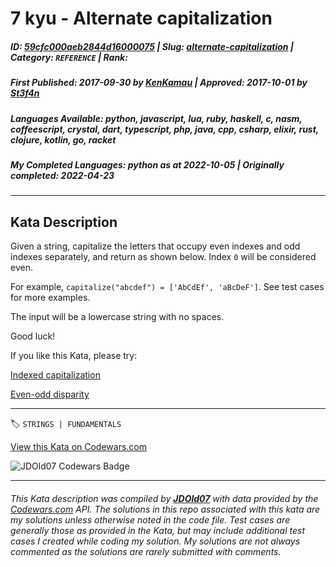 # 7 kyu - Alternate capitalization

##### **ID**: [59cfc000aeb2844d16000075](https://www.codewars.com/kata/59cfc000aeb2844d16000075) | **Slug**: [alternate-capitalization](https://www.codewars.com/kata/59cfc000aeb2844d16000075) | **Category**: `REFERENCE` | **Rank**: <span style="color:white">7 kyu</span>

##### **First Published**: 2017-09-30 ***by*** [KenKamau](https://www.codewars.com/users/KenKamau) | **Approved**: 2017-10-01 ***by*** [St3f4n](https://www.codewars.com/users/St3f4n)

##### **Languages Available**: python, javascript, lua, ruby, haskell, c, nasm, coffeescript, crystal, dart, typescript, php, java, cpp, csharp, elixir, rust, clojure, kotlin, go, racket

##### **My Completed Languages**: python ***as at*** 2022-10-05 | **Originally completed**: 2022-04-23

---

## Kata Description


Given a string, capitalize the letters that occupy even indexes and odd indexes separately, and return as shown below. Index `0` will be considered even.



For example, `capitalize("abcdef") = ['AbCdEf', 'aBcDeF']`. See test cases for more examples.



The input will be a lowercase string with no spaces.



Good luck!



If you like this Kata, please try: 



[Indexed capitalization](https://www.codewars.com/kata/59cfc09a86a6fdf6df0000f1)



[Even-odd disparity](https://www.codewars.com/kata/59c62f1bdcc40560a2000060)

---


🏷 `STRINGS | FUNDAMENTALS`


[View this Kata on Codewars.com](https://www.codewars.com/kata/59cfc000aeb2844d16000075)

![](https://www.codewars.com/users/jdold07/badges/large "JDOld07 Codewars Badge")

---

###### *This Kata description was compiled by [**JDOld07**](https://tpstech.dev) with data provided by the [Codewars.com](https://www.codewars.com) API.  The solutions in this repo associated with this kata are my solutions unless otherwise noted in the code file.  Test cases are generally those as provided in the Kata, but may include additional test cases I created while coding my solution.  My solutions are not always commented as the solutions are rarely submitted with comments.*
